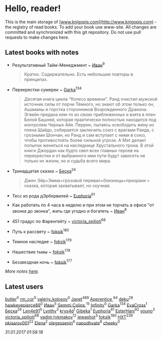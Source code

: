 # Hello, reader!
This is the main storage of [www.knigopis.com](http://www.knigopis.com) - the registry of read books.
To add your book use www-site. All changes are committed and synchronized with this git repository.
Do not use pull requests to make changes here.


## Latest books with notes
* Результативный Тайм-Менеджмент ~ [Иван](users/111/111223381196748176136-google)<sup>9</sup>
    > Кратко. Содержательно. Есть небольшие повторы в принципах.

* Перекрестки сумерек ~ [Garka](users/115/115753719718250012620-google)<sup>134</sup>
    > Десятая книга цикла "Колесо времени". Ранд очистил мужской источник силы от порчи Тёмного, но знают об этом только он, Ашаманы и горстка сторонников Возрожденного Дракона. Эгвейн предана кем-то из своих приближенных и взята в плен Белой Башней, которая практически полностью находится под контролем Черных Айя. Перрин, пытаясь освободить жену из плена Шайдо, собирается заключить союз с врагами Ранда, с грозными Шончан, но Ранд и сам вступает с ними в союз, чтобы противостоять более сильной угрозе. А Мэт делает попытки жениться на наследнице Хрустального трона. В этой книги Джордан как будто свел всех главных героев на перекрестки и от выбранного ими пути будут зависеть не только их жизни, но и судьба всего мира.

* Тринадцатая сказка ~ [Беска](users/157/1577468-vkontakte)<sup>24</sup>
    > Джен Эйр+Эмма+грозовой перевал+близнецы+призраки = сказка, которая захватывает, но скучная.

* Тесс из рода дЭрбервилей ~ [Euphoria](users/106/106304994652616315178-google)<sup>61</sup>

* Как работать по 4 часа в неделю и при этом не торчать в офисе "от звонка до звонка", жить где угодно и богатеть ~ [Иван](users/111/111223381196748176136-google)<sup>8</sup>

* 451 градус по Фаренгейту ~ [victoria_spilioti](users/219/219259003-vkontakte)<sup>68</sup>

* Путь к рассвету ~ [foksik](users/173/1734575-vkontakte)<sup>180</sup>

* Темное наследие ~ [foksik](users/173/1734575-vkontakte)<sup>179</sup>

* Нашествие тьмы ~ [foksik](users/173/1734575-vkontakte)<sup>178</sup>

* Беззвездная ночь ~ [foksik](users/173/1734575-vkontakte)<sup>177</sup>


_More notes [here](latest_books_with_notes.md)._


## Latest users
[butler](users/405/405976511-vkontakte)<sup>0</sup> 
[rm_cor](users/729/72927449-vkontakte)<sup>0</sup> 
[valeriy_kolosov](users/101/101924645-vkontakte)<sup>0</sup> 
[Janet](users/205/20565064-vkontakte)<sup>489</sup> 
[Apprentice ](users/528/52821952-vkontakte)<sup>64</sup> 
[deku](users/384/384194935-vkontakte)<sup>28</sup> 
[hawkeyepierce89](users/317/317314037-vkontakte)<sup>0</sup> 
[Иван](users/111/111223381196748176136-google)<sup>5</sup> 
[Semmi Colins ](users/100/100632786848817999592-google)<sup>15</sup> 
[Infinity](users/112/112221849148277132186-google)<sup>0</sup> 
[Garka](users/115/115753719718250012620-google)<sup>134</sup> 
[EvaCross](users/101/101087736502737132131-google)<sup>1</sup> 
[Беска](users/157/1577468-vkontakte)<sup>24</sup> 
[Len4e91](users/254/254448176-yandex)<sup>0</sup> 
[Lynthy](users/105/105478879380432387317-google)<sup>3</sup> 
[krys4d](users/120/120448101637152-facebook)<sup>1</sup> 
[Gibeka](users/100/100893165099912551761-google)<sup>1</sup> 
[Euphoria](users/106/106304994652616315178-google)<sup>61</sup> 
[EsterHani](users/305/30558181-vkontakte)<sup>92</sup> 
[youno](users/302/302928912-vkontakte)<sup>3</sup> 
[victoria_spilioti](users/219/219259003-vkontakte)<sup>68</sup> 
[vadim tykmakov](users/166/16680343937491159654-mailru)<sup>12</sup> 
[jewashot](users/199/199946725-vkontakte)<sup>3</sup> 
[foksik](users/173/1734575-vkontakte)<sup>180</sup> 
[HXT](users/100/100002563462782-facebook)<sup>239</sup> 
[pkisarov001](users/311/311057796-yandex)<sup>22</sup> 
[Elena](users/459/459594264-yandex)<sup>2</sup> 
[olegessenin](users/390/3901448-vkontakte)<sup>6</sup> 
[napodhvate](users/585/585811540906733201-mailru)<sup>8</sup> 
[cheeky](users/100/100000019595884-facebook)<sup>0</sup> 


_31.01.2017 01:58:18_
